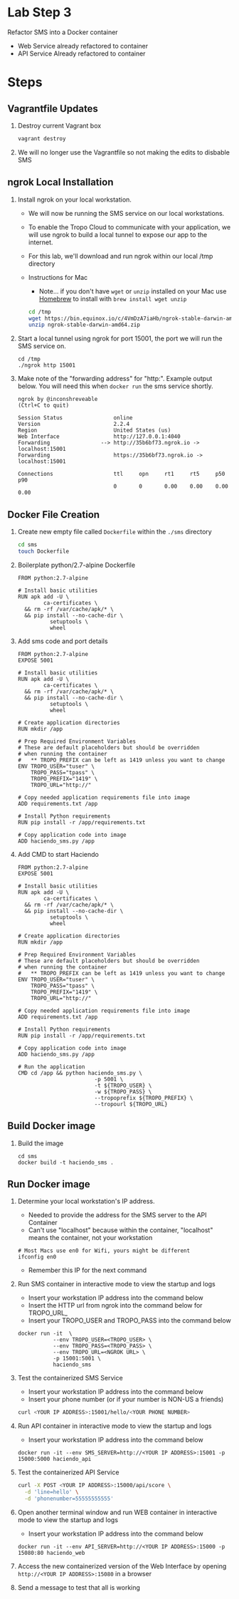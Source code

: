 # Lab Step 3

Refactor SMS into a Docker container

* Web Service already refactored to container
* API Service Already refactored to container

# Steps 

## Vagrantfile Updates 

1. Destroy current Vagrant box 

    ```bash
    vagrant destroy
    ```

1. We will no longer use the Vagrantfile so not making the edits to disbable SMS

## ngrok Local Installation

1. Install ngrok on your local workstation.  
    * We will now be running the SMS service on our local workstations.  
    * To enable the Tropo Cloud to communicate with your application, we will use ngrok to build a local tunnel to expose our app to the internet.
    * For this lab, we'll download and run ngrok within our local /tmp directory   
    * Instructions for Mac
        * Note... if you don't have `wget` or `unzip` installed on your Mac use [Homebrew](http://brew.sh) to install with `brew install wget unzip`
    
        ```bash
        cd /tmp
        wget https://bin.equinox.io/c/4VmDzA7iaHb/ngrok-stable-darwin-amd64.zip
        unzip ngrok-stable-darwin-amd64.zip    
        ```
                     
1. Start a local tunnel using ngrok for port 15001, the port we will run the SMS service on.
                   
    ```
    cd /tmp 
    ./ngrok http 15001
    ```
    
1. Make note of the "forwarding address" for "http:".  Example output below.  You will need this when `docker run` the sms service shortly.  

    ```
    ngrok by @inconshreveable                                                                                                                                                        (Ctrl+C to quit)
                                                                                                                                                                                                     
    Session Status                online                                                                                                                                                             
    Version                       2.2.4                                                                                                                                                              
    Region                        United States (us)                                                                                                                                                 
    Web Interface                 http://127.0.0.1:4040                                                                                                                                              
    Forwarding                --> http://35b6bf73.ngrok.io -> localhost:15001                                                                                                                         
    Forwarding                    https://35b6bf73.ngrok.io -> localhost:15001                                                                                                                        
                                                                                                                                                                                                     
    Connections                   ttl     opn     rt1     rt5     p50     p90                                                                                                                        
                                  0       0       0.00    0.00    0.00    0.00    
    ```
         
## Docker File Creation 

1. Create new empty file called `Dockerfile` within the `./sms` directory 

    ```bash
    cd sms
    touch Dockerfile
    ```

1. Boilerplate python/2.7-alpine Dockerfile 

    ```
    FROM python:2.7-alpine
    
    # Install basic utilities
    RUN apk add -U \
            ca-certificates \
      && rm -rf /var/cache/apk/* \
      && pip install --no-cache-dir \
              setuptools \
              wheel    
    ```
    
1. Add sms code and port details
  
    ```
    FROM python:2.7-alpine
    EXPOSE 5001
    
    # Install basic utilities
    RUN apk add -U \
            ca-certificates \
      && rm -rf /var/cache/apk/* \
      && pip install --no-cache-dir \
              setuptools \
              wheel
    
    # Create application directories
    RUN mkdir /app
    
    # Prep Required Environment Variables
    # These are default placeholders but should be overridden
    # when running the container
    #   ** TROPO_PREFIX can be left as 1419 unless you want to change
    ENV TROPO_USER="tuser" \
        TROPO_PASS="tpass" \
        TROPO_PREFIX="1419" \
        TROPO_URL="http://"
    
    # Copy needed application requirements file into image
    ADD requirements.txt /app
    
    # Install Python requirements
    RUN pip install -r /app/requirements.txt
    
    # Copy application code into image
    ADD haciendo_sms.py /app      
    ```
    
1. Add CMD to start Haciendo
    
    ```
    FROM python:2.7-alpine
    EXPOSE 5001
    
    # Install basic utilities
    RUN apk add -U \
            ca-certificates \
      && rm -rf /var/cache/apk/* \
      && pip install --no-cache-dir \
              setuptools \
              wheel
    
    # Create application directories
    RUN mkdir /app
    
    # Prep Required Environment Variables
    # These are default placeholders but should be overridden
    # when running the container
    #   ** TROPO_PREFIX can be left as 1419 unless you want to change
    ENV TROPO_USER="tuser" \
        TROPO_PASS="tpass" \
        TROPO_PREFIX="1419" \
        TROPO_URL="http://"
    
    # Copy needed application requirements file into image
    ADD requirements.txt /app
    
    # Install Python requirements
    RUN pip install -r /app/requirements.txt
    
    # Copy application code into image
    ADD haciendo_sms.py /app    
    
    # Run the application
    CMD cd /app && python haciendo_sms.py \ 
                            -p 5001 \
                            -t ${TROPO_USER} \
                            -w ${TROPO_PASS} \
                            --tropoprefix ${TROPO_PREFIX} \
                            --tropourl ${TROPO_URL}      
    ```        

## Build Docker image

1. Build the image

    ```
    cd sms
    docker build -t haciendo_sms . 
    ```

## Run Docker image

1. Determine your local workstation's IP address.  
    * Needed to provide the address for the SMS server to the API Container
    * Can't use "localhost" because within the container, "localhost" means the container, not your workstation
    
    ```
    # Most Macs use en0 for Wifi, yours might be different
    ifconfig en0
    ```
    
    * Remember this IP for the next command

1. Run SMS container in interactive mode to view the startup and logs
    * Insert your workstation IP address into the command below
    * Insert the HTTP url from ngrok into the command below for TROPO_URL_
    * Insert your TROPO_USER and TROPO_PASS into the command below

    ```
    docker run -it  \
               --env TROPO_USER=<TROPO_USER> \
               --env TROPO_PASS=<TROPO_PASS> \
               --env TROPO_URL=<NGROK URL> \
               -p 15001:5001 \
               haciendo_sms 
    ```

1.  Test the containerized SMS Service
    * Insert your workstation IP address into the command below
    * Insert your phone number (or if your number is NON-US a friends)

    ```bash
    curl <YOUR IP ADDRESS>:15001/hello/<YOUR PHONE NUMBER>  
    ```
        
1. Run API container in interactive mode to view the startup and logs
    * Insert your workstation IP address into the command below

    ```
    docker run -it --env SMS_SERVER=http://<YOUR IP ADDRESS>:15001 -p 15000:5000 haciendo_api 
    ```

1.  Test the containerized API Service

    ```bash
    curl -X POST <YOUR IP ADDRESS>:15000/api/score \
      -d 'line=hello' \
      -d 'phonenumber=55555555555'
    ```

1. Open another terminal window and run WEB container in interactive mode to view the startup and logs
    * Insert your workstation IP address into the command below

    ```
    docker run -it --env API_SERVER=http://<YOUR IP ADDRESS>:15000 -p 15080:80 haciendo_web 
    ```
        
1. Access the new containerized version of the Web Interface by opening `http://<YOUR IP ADDRESS>:15080` in a browser

1. Send a message to test that all is working

